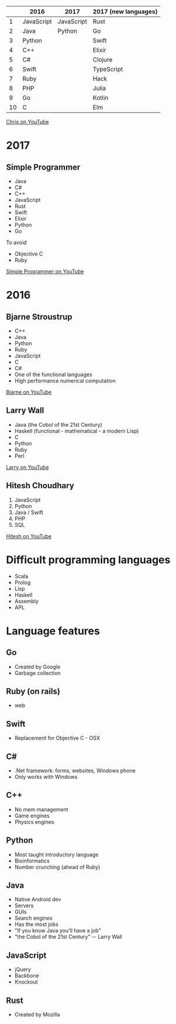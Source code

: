 |               | 2016          | 2017          | 2017 (new languages)	|
|---------------|---------------|---------------|-----------------------|
| 1             | JavaScript    | JavaScript    | Rust                  |
| 2             | Java          | Python        | Go                    |
| 3             | Python        |               | Swift                 |
| 4             | C++           |               | Elixir                |
| 5             | C#            |               | Clojure               |
| 6             | Swift         |               | TypeScript            |
| 7             | Ruby          |               | Hack                  |
| 8             | PHP           |               | Julia                 |
| 9             | Go            |               | Kotlin                |
| 10            | C             |               | Elm                   |

[Chris on YouTube](https://www.youtube.com/watch?v=Z56GLRXxh88)

# 2017

## Simple Programmer
- Java
- C#
- C++
- JavaScript
- Rust
- Swift
- Elixir
- Python
- Go

To avoid
- Objective C
- Ruby

[Simple Programmer on YouTube](https://www.youtube.com/watch?v=R4hNmWvFcxo)

# 2016

## Bjarne Stroustrup
- C++ 
- Java 
- Python 
- Ruby
- JavaScript
- C 
- C#
- One of the functional languages
- High performance numerical computation

[Bjarne on YouTube](https://www.youtube.com/watch?v=NvWTnIoQZj4)

## Larry Wall
- Java (the Cobol of the 21st Century)
- Haskell (functional - mathematical - a modern Lisp)
- C
- Python
- Ruby
- Perl

[Larry on YouTube](https://www.youtube.com/watch?v=LR8fQiskYII)


## Hitesh Choudhary

1. JavaScript
2. Python
3. Java / Swift
4. PHP
5. SQL

[Hitesh on YouTube](https://www.youtube.com/watch?v=bz1VbsukA9E)

# Difficult programming languages

- Scala
- Prolog
- Lisp
- Haskell
- Assembly
- APL

# Language features

## Go
- Created by Google
- Garbage collection

## Ruby (on rails)
- web

## Swift
- Replacement for Objective C - OSX

## C#
- .Net framework: forms, websites, Windows phone
- Only works with Windows

## C++
- No mem management
- Game engines
- Physics engines

## Python
- Most taught introductory language
- Bioinformatics
- Number crunching (ahead of Ruby)

## Java
- Native Android dev
- Servers
- GUIs
- Search engines
- Has the most jobs
- "If you know Java you'll have a job"
- "the Cobol of the 21st Century" -- Larry Wall

## JavaScript
- jQuery
- Backbone
- Knockout

## Rust
- Created by Mozilla

